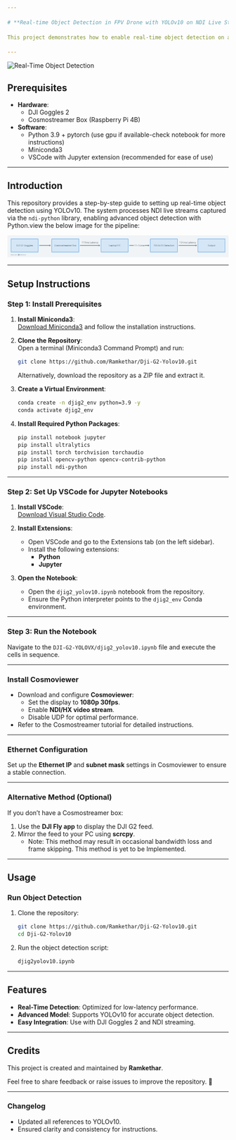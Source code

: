 ```yaml
---

# **Real-time Object Detection in FPV Drone with YOLOv10 on NDI Live Stream**

This project demonstrates how to enable real-time object detection on an FPV drone using the YOLOv10 model via the NDI live stream from DJI Goggles 2 for seamless processing.

---
```

<img src="assets/detection_pipeline.gif" alt="Real-Time Object Detection" width="800" height="450">

## **Prerequisites**
- **Hardware**:
  - DJI Goggles 2
  - Cosmostreamer Box (Raspberry Pi 4B)
- **Software**:
  - Python 3.9 + pytorch (use gpu if available-check notebook for more instructions)
  - Miniconda3
  - VSCode with Jupyter extension (recommended for ease of use)

---

## **Introduction**
This repository provides a step-by-step guide to setting up real-time object detection using YOLOv10. The system processes NDI live streams captured via the `ndi-python` library, enabling advanced object detection with Python.view the below image for the pipeline:

![Pipeline Overview](assets/pipeline.png)

---

## **Setup Instructions**

### **Step 1: Install Prerequisites**
1. **Install Miniconda3**:  
   [Download Miniconda3](https://docs.conda.io/en/latest/miniconda.html) and follow the installation instructions.

2. **Clone the Repository**:  
   Open a terminal (Miniconda3 Command Prompt) and run:
   ```bash
   git clone https://github.com/Ramkethar/Dji-G2-Yolov10.git
   ```
   Alternatively, download the repository as a ZIP file and extract it.

3. **Create a Virtual Environment**:
   ```bash
   conda create -n djig2_env python=3.9 -y
   conda activate djig2_env
   ```

4. **Install Required Python Packages**:
   ```bash
   pip install notebook jupyter
   pip install ultralytics
   pip install torch torchvision torchaudio
   pip install opencv-python opencv-contrib-python
   pip install ndi-python
   ```

---

### **Step 2: Set Up VSCode for Jupyter Notebooks**
1. **Install VSCode**:  
   [Download Visual Studio Code](https://code.visualstudio.com/).

2. **Install Extensions**:
   - Open VSCode and go to the Extensions tab (on the left sidebar).
   - Install the following extensions:
     - **Python**
     - **Jupyter**

3. **Open the Notebook**:
   - Open the `djig2_yolov10.ipynb` notebook from the repository.
   - Ensure the Python interpreter points to the `djig2_env` Conda environment.

---

### **Step 3: Run the Notebook**
Navigate to the `DJI-G2-YOLOVX/djig2_yolov10.ipynb` file and execute the cells in sequence.

---

### **Install Cosmoviewer**
- Download and configure **Cosmoviewer**:
  - Set the display to **1080p 30fps**.
  - Enable **NDI/HX video stream**.
  - Disable UDP for optimal performance.
- Refer to the Cosmostreamer tutorial for detailed instructions.

---

### **Ethernet Configuration**
Set up the **Ethernet IP** and **subnet mask** settings in Cosmoviewer to ensure a stable connection.

---

### **Alternative Method (Optional)**
If you don’t have a Cosmostreamer box:
1. Use the **DJI Fly app** to display the DJI G2 feed.
2. Mirror the feed to your PC using **scrcpy**.
   - Note: This method may result in occasional bandwidth loss and frame skipping. This method is yet to be Implemented.

---

## **Usage**

### **Run Object Detection**
1. Clone the repository:
   ```bash
   git clone https://github.com/Ramkethar/Dji-G2-Yolov10.git
   cd Dji-G2-Yolov10
   ```

2. Run the object detection script:
   ```bash
   djig2yolov10.ipynb
   ```

---

## **Features**
- **Real-Time Detection**: Optimized for low-latency performance.
- **Advanced Model**: Supports YOLOv10 for accurate object detection.
- **Easy Integration**: Use with DJI Goggles 2 and NDI streaming.

---

## **Credits**
This project is created and maintained by **Ramkethar**.

Feel free to share feedback or raise issues to improve the repository. 🎯

---

### **Changelog**
- Updated all references to YOLOv10.
- Ensured clarity and consistency for instructions.
